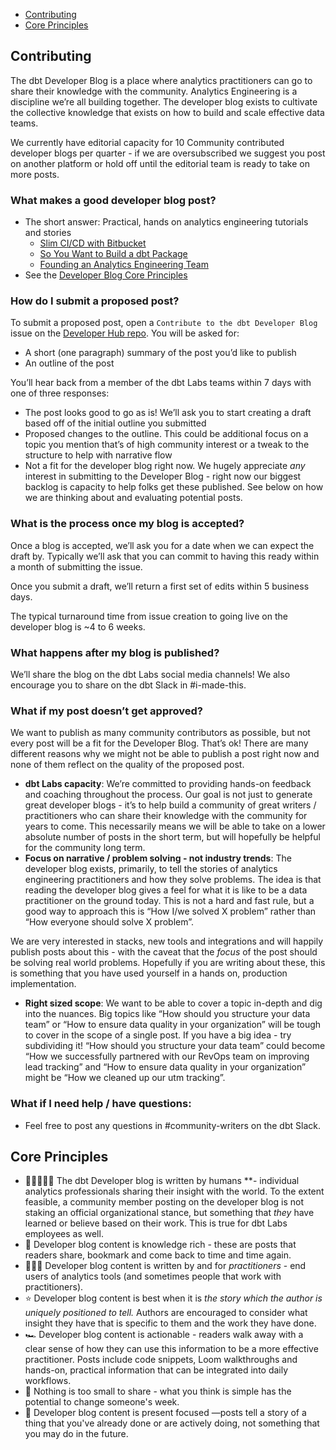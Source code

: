 
* [Contributing](#contributing)
* [Core Principles](#core-principles)

## Contributing

The dbt Developer Blog is a place where analytics practitioners can go to share their knowledge with the community. Analytics Engineering is a discipline we’re all  building together. The developer blog exists to cultivate the collective knowledge that exists on how to build and scale effective data teams.

We currently have editorial capacity for 10 Community contributed developer blogs per quarter - if we are oversubscribed we suggest you post on another platform or hold off until the editorial team is ready to take on more posts.

### What makes a good developer blog post?

- The short answer: Practical, hands on analytics engineering tutorials and stories
    - [Slim CI/CD with Bitbucket](https://docs.getdbt.com/blog/slim-ci-cd-with-bitbucket-pipelines)
    - [So You Want to Build a dbt Package](https://docs.getdbt.com/blog/so-you-want-to-build-a-package)
    - [Founding an Analytics Engineering Team](https://docs.getdbt.com/blog/founding-an-analytics-engineering-team-smartsheet)
- See the [Developer Blog Core Principles](#core-principles)

### How do I submit a proposed post?

To submit a proposed post, open a `Contribute to the dbt Developer Blog` issue on the [Developer Hub repo](https://github.com/dbt-labs/docs.getdbt.com/issues/new/choose). You will be asked for:

- A short (one paragraph) summary of the post you’d like to publish
- An outline of the post

You’ll hear back from a member of the dbt Labs teams within 7 days with one of three responses:

- The post looks good to go as is! We’ll ask you to start creating a draft based off of the initial outline you submitted
- Proposed changes to the outline. This could be additional focus on a topic you mention that’s of high community interest or a tweak to the structure to help with narrative flow
- Not a fit for the developer blog right now. We hugely appreciate *any* interest in submitting to the Developer Blog - right now our biggest backlog is capacity to help folks get these published. See below on how we are thinking about and evaluating potential posts.

### What is the process once my blog is accepted?

Once a blog is accepted, we’ll ask you for a date when we can expect the draft by. Typically we’ll ask that you can commit to having this ready within a month of submitting the issue.

Once you submit a draft, we’ll return a first set of edits within 5 business days.

The typical turnaround time from issue creation to going live on the developer blog is ~4 to 6 weeks.

### What happens after my blog is published?

We’ll share the blog on the dbt Labs social media channels! We also encourage you to share on the dbt Slack in #i-made-this.

### What if my post doesn’t get approved?

We want to publish as many community contributors as possible, but not every post will be a fit for the Developer Blog. That’s ok! There are many different reasons why we might not be able to publish a post right now and none of them reflect on the quality of the proposed post.

- **dbt Labs capacity**: We’re committed to providing hands-on feedback and coaching throughout the process. Our goal is not just to generate great developer blogs - it’s to help build a community of great writers / practitioners who can share their knowledge with the community for years to come. This necessarily means we will be able to take on a lower absolute number of posts in the short term, but will hopefully be helpful for the community long term.
- **Focus on narrative / problem solving - not industry trends**: The developer blog exists, primarily, to tell the stories of analytics engineering practitioners and how they solve problems. The idea is that reading the developer blog gives a feel for what it is like to be a data practitioner on the ground today. This is not a hard and fast rule, but a good way to approach this is “How I/we solved X problem” rather than “How everyone should solve X problem”.

We are very interested in stacks, new tools and integrations and will happily publish posts about this - with the caveat that the *focus* of the post should be solving real world problems. Hopefully if you are writing about these, this is something that you have used yourself in a hands on, production implementation.

- **Right sized scope**: We want to be able to cover a topic in-depth and dig into the nuances. Big topics like “How should you structure your data team” or “How to ensure data quality in your organization” will be tough to cover in the scope of a single post. If you have a big idea - try subdividing it! “How should you structure your data team” could become “How we successfully partnered with our RevOps team on improving lead tracking” and “How to ensure data quality in your organization” might be “How we cleaned up our utm tracking”.

### What if I need help / have questions:

- Feel free to post any questions in #community-writers on the dbt Slack.

## Core Principles

- 🧑🏻‍🤝‍🧑🏾 The dbt Developer blog is written by humans  **- individual analytics professionals sharing their insight with the world. To the extent feasible, a community member posting on the developer blog is not staking an official organizational stance, but something that *they* have learned or believe based on their work. This is true for dbt Labs employees as well.
- 💍 Developer blog content is knowledge rich - these are posts that readers share, bookmark and come back to time and time again.
- ⛹🏼‍♂️ Developer blog content is written by and for *practitioners* - end users of analytics tools (and sometimes people that work with practitioners).
- ⭐ Developer blog content is best when it is *the story which the author is uniquely positioned to tell.* Authors are encouraged to consider what insight they have that is specific to them and the work they have done.
- 🏎️  Developer blog content is actionable - readers walk away with a clear sense of how they can use this information to be a more effective practitioner. Posts include code snippets, Loom walkthroughs and hands-on, practical information that can be integrated into daily workflows.
- 🤏 Nothing is too small to share - what you think is simple has the potential to change someone's week.
- 🔮 Developer blog content is present focused —posts tell a story of a thing that you've already done or are actively doing, not something that you may do in the future.
